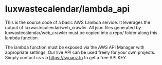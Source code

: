 # luxwastecalendar/lambda_api
This is the source code of a basic AWS Lambda service. It leverages the output of luxwastecalendar/web_crawler.
All json files generated by luxwastecalendar/web_crawler must be copied into a repo/ folder along this lambda function.

The lambda function must be exposed via the AWS API Manager with appropriate settings. Our live API can be used freely for your own projects. Simply contact us via https://synapz.lu to get a free API KEY